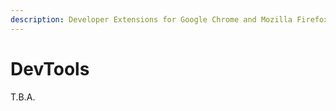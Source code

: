 ```yaml
---
description: Developer Extensions for Google Chrome and Mozilla Firefox.
---
```


# DevTools

T.B.A.

